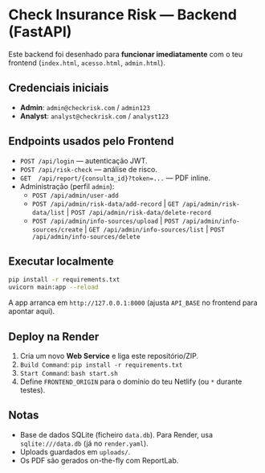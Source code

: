 # Check Insurance Risk — Backend (FastAPI)

Este backend foi desenhado para **funcionar imediatamente** com o teu frontend (`index.html`, `acesso.html`, `admin.html`).

## Credenciais iniciais
- **Admin**: `admin@checkrisk.com` / `admin123`
- **Analyst**: `analyst@checkrisk.com` / `analyst123`

## Endpoints usados pelo Frontend
- `POST /api/login` — autenticação JWT.
- `POST /api/risk-check` — análise de risco.
- `GET  /api/report/{consulta_id}?token=...` — PDF inline.
- Administração (perfil `admin`):
  - `POST /api/admin/user-add`
  - `POST /api/admin/risk-data/add-record` | `GET /api/admin/risk-data/list` | `POST /api/admin/risk-data/delete-record`
  - `POST /api/admin/info-sources/upload` | `POST /api/admin/info-sources/create` | `GET /api/admin/info-sources/list` | `POST /api/admin/info-sources/delete`

## Executar localmente
```bash
pip install -r requirements.txt
uvicorn main:app --reload
```
A app arranca em `http://127.0.0.1:8000` (ajusta `API_BASE` no frontend para apontar aqui).

## Deploy na Render
1. Cria um novo **Web Service** e liga este repositório/ZIP.
2. `Build Command`: `pip install -r requirements.txt`
3. `Start Command`: `bash start.sh`
4. Define `FRONTEND_ORIGIN` para o domínio do teu Netlify (ou `*` durante testes).

## Notas
- Base de dados SQLite (ficheiro `data.db`). Para Render, usa `sqlite:///data.db` (já no `render.yaml`).
- Uploads guardados em `uploads/`.
- Os PDF são gerados on-the-fly com ReportLab.
